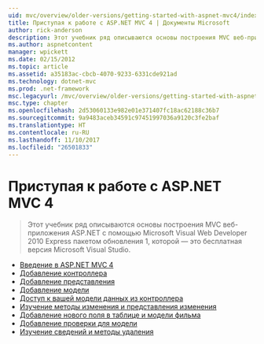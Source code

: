 ```yaml
---
uid: mvc/overview/older-versions/getting-started-with-aspnet-mvc4/index
title: Приступая к работе с ASP.NET MVC 4 | Документы Microsoft
author: rick-anderson
description: Этот учебник ряд описываются основы построения MVC веб-приложения ASP.NET с помощью Microsoft Visual Web Developer 2010 Express пакетом обновления 1, w...
ms.author: aspnetcontent
manager: wpickett
ms.date: 02/15/2012
ms.topic: article
ms.assetid: a35183ac-cbcb-4070-9233-6331cde921ad
ms.technology: dotnet-mvc
ms.prod: .net-framework
msc.legacyurl: /mvc/overview/older-versions/getting-started-with-aspnet-mvc4
msc.type: chapter
ms.openlocfilehash: 2d53060133e982e01e371407fc18ac62188c36b7
ms.sourcegitcommit: 9a9483aceb34591c97451997036a9120c3fe2baf
ms.translationtype: HT
ms.contentlocale: ru-RU
ms.lasthandoff: 11/10/2017
ms.locfileid: "26501833"
---
```

<a name="getting-started-with-aspnet-mvc-4"></a>Приступая к работе с ASP.NET MVC 4
====================
> Этот учебник ряд описываются основы построения MVC веб-приложения ASP.NET с помощью Microsoft Visual Web Developer 2010 Express пакетом обновления 1, которой — это бесплатная версия Microsoft Visual Studio.


- [Введение в ASP.NET MVC 4](intro-to-aspnet-mvc-4.md)
- [Добавление контроллера](adding-a-controller.md)
- [Добавление представления](adding-a-view.md)
- [Добавление модели](adding-a-model.md)
- [Доступ к вашей модели данных из контроллера](accessing-your-models-data-from-a-controller.md)
- [Изучение методы изменения и представления изменения](examining-the-edit-methods-and-edit-view.md)
- [Добавление нового поля в таблице и модели фильма](adding-a-new-field-to-the-movie-model-and-table.md)
- [Добавление проверки для модели](adding-validation-to-the-model.md)
- [Изучение сведений и методы удаления](examining-the-details-and-delete-methods.md)
